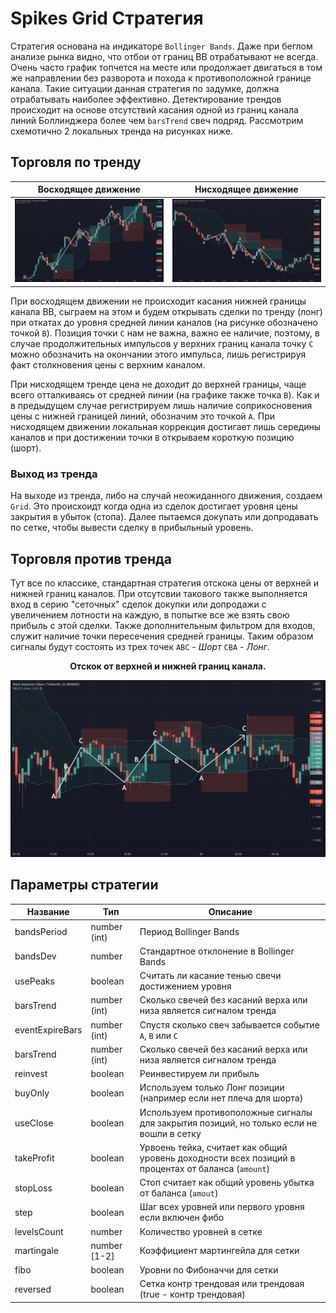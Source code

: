 # Spikes Grid Стратегия

Стратегия основана на индикаторе `Bollinger Bands`. Даже при беглом анализе рынка видно, что отбои от границ ВВ отрабатывают не всегда. Очень часто график топчется на месте или продолжает двигаться в том же направлении без разворота и похода к противоположной границе канала. Такие ситуации данная стратегия по задумке, должна отрабатывать наиболее эффективно. Детектирование трендов происходит на основе отсутствий касания одной из границ канала линий Боллинджера более чем `barsTrend` свеч подряд. Рассмотрим схемотично 2 локальных тренда на рисунках ниже.

## Торговля по тренду

Восходящее движение           |  Нисходящее движение
:------------------------------------------------------------------:|:-------------------------------------------------------------------------:
<img src="img/CBCB.png" width="500">  |  <img src="img/ABAB.png" width="500">

При восходящем движении не происходит касания нижней границы канала BB, сыграем на этом и будем открывать сделки по тренду (лонг) при откатах до уровня средней линии каналов (на рисунке обозначено точкой `B`). Позиция точки `C` нам не важна, важно ее наличие, поэтому, в случае продолжительных импульсов у верхних границ канала точку `C` можно обозначить на окончании этого импульса, лишь регистрируя факт столкновения цены с верхним каналом.

При нисходящем тренде цена не доходит до верхней границы, чаще всего отталкиваясь от средней линии (на графике также точка `B`). Как и в предыдущем случае регистрируем лишь наличие соприкосновения цены с нижней границей линий, обозначим это точкой `A`. При нисходящем движении локальная коррекция достигает лишь середины каналов и при достижении точки `B` открываем короткую позицию (шорт).

### Выход из тренда

На выходе из тренда, либо на случай неожиданного движения, создаем `Grid`. Это происхоидт когда одна из сделок достигает уровня цены закрытия в убыток (стопа). Далее пытаемся докупать или допродавать по сетке, чтобы вывести сделку в прибыльный уровень.


## Торговля против тренда

Тут все по классике, стандартная стратегия отскока цены от верхней и нижней границ каналов. При отсутсвии такового также выполняется вход в серию "сеточных" сделок докупки или допродажи с увеличением лотности на каждую, в попытке все же взять свою прибыль с этой сделки. Также дополнительным фильтром для входов, служит наличие точки пересечения средней границы. Таким образом сигналы будут состоять из трех точек `ABC` - _Шорт_  `CBA` - _Лонг_.

<p align="center"><b>Отскок от верхней и нижней границ канала.</b></p>
<p align="center"><img src="img/ABCABC.png" width="800"></p>


## Параметры стратегии

| Название | Тип | Описание   |
|-----------|----------|------------|
| bandsPeriod  |  number (int) | Период Bollinger Bands |
| bandsDev  |  number | Стандартное отклонение в Bollinger Bands |
| usePeaks  |  boolean | Считать ли касание тенью свечи достижением уровня |
| barsTrend  |  number (int) | Сколько свечей без касаний верха или низа является сигналом тренда |
| eventExpireBars  |  number (int) | Спустя сколько свеч забывается событие `A`, `B` или `C` |
| barsTrend  |  number (int) | Сколько свечей без касаний верха или низа является сигналом тренда |
| reinvest  |  boolean | Реинвестируем ли прибыль |
| buyOnly  |  boolean | Используем только Лонг позиции (например если нет плеча для шорта)  |
| useClose  |  boolean | Используем противоположные сигналы для закрытия позиций, но только если не вошли в сетку |
| takeProfit  |  boolean | Урвоень тейка, считает как общий уровень доходности всех позиций в процентах от баланса (`amount`) |
| stopLoss  |  boolean | Стоп считает как общий уровень убытка от баланса (`amout`) |
| step  |  boolean | Шаг всех уровней или первого уровня если включен фибо |
| levelsCount  |  number | Количество уровней в сетке |
| martingale  |  number \[1-2\] | Коэффициент мартингейла для сетки |
| fibo  |  boolean | Уровни по Фибоначчи для сетки |
| reversed  |  boolean | Сетка контр трендовая или трендовая (true - контр трендовая) |
